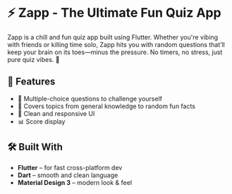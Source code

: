 # ⚡ Zapp - The Ultimate Fun Quiz App

Zapp is a chill and fun quiz app built using Flutter. Whether you're vibing with friends or killing time solo, Zapp hits you with random questions that’ll keep your brain on its toes—minus the pressure. No timers, no stress, just pure quiz vibes. 🎉

## 🚀 Features

- 🎯 Multiple-choice questions to challenge yourself
- 🧠 Covers topics from general knowledge to random fun facts
- 🌈 Clean and responsive UI 
- 📊 Score display
## 🛠️ Built With

- **Flutter** – for fast cross-platform dev
- **Dart** – smooth and clean language
- **Material Design 3** – modern look & feel
